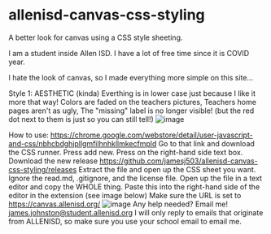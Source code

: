 # allenisd-canvas-css-styling
A better look for canvas using a CSS style sheeting.

I am a student inside Allen ISD. I have a lot of free time since it is COVID year.

I hate the look of canvas, so I made everything more simple on this site...

Style 1: AESTHETIC (kinda)
Everthing is in lower case just because I like it more that way!
Colors are faded on the teachers pictures, 
Teachers home pages aren't as ugly, 
The "missing" label is no longer visible! (but the red dot next to them is just so you can still tell!)
![image](https://user-images.githubusercontent.com/70408059/115091224-95506600-9edc-11eb-9679-167efcd2e852.png)


How to use:
https://chrome.google.com/webstore/detail/user-javascript-and-css/nbhcbdghjpllgmfilhnhkllmkecfmpld
Go to that link and download the CSS runner. 
Press add new.
Press on the right-hand side text box. 
Download the new release https://github.com/jamesj503/allenisd-canvas-css-styling/releases
Extract the file and open up the CSS sheet you want. Ignore the read.md, .gitignore, and the license file.
Open up the file in a text editor and copy the WHOLE thing.
Paste this into the right-hand side of the editor in the extension (see image below)
Make sure the URL is set to https://canvas.allenisd.org/
![image](https://user-images.githubusercontent.com/70408059/115090680-1e669d80-9edb-11eb-9db2-59bb694c1597.png)
Any help needed? Email me!
james.johnston@student.allenisd.org
I will only reply to emails that originate from ALLENISD, so make sure you use your school email to email me.
